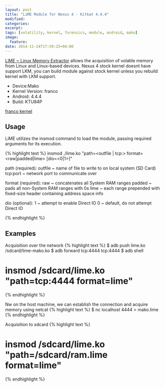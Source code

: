 ```yaml
---
layout: post
title: "LiME Module for Nexus 4 - Kitkat 4.4.4"
modified:
categories: 
excerpt:
tags: [volatility, kernel, forensics, module, android, mako]
image:
  feature:
date: 2014-11-24T17:59:25+04:00
---
```


[LiME ~ Linux Memory Extractor](https://github.com/504ensicsLabs/LiME) allows the acquisition of volatile memory from Linux and Linux-based devices.
Nexus 4 stock kernel doesnt have support LKM, you can build module against stock kernel unless you rebuild kernel with LKM support.

* Device:Mako
* Kernel Version: franco
* Android: 4.4.4 
* Build: KTU84P 

<a markdown="0" href="http://192.241.177.15/Nexus4/4.4/boot-r213.img">franco kernel</a>

## Usage
LiME utilizes the insmod command to load the module, passing required arguments for its execution.

{% highlight text %}
insmod ./lime.ko "path=<outfile | tcp:<port>> format=<raw|padded|lime> [dio=<0|1>]"

path (required):   outfile ~ name of file to write to on local system (SD Card)
        tcp:port ~ network port to communicate over

format (required): raw ~ concatenates all System RAM ranges
        padded ~ pads all non-System RAM ranges with 0s
        lime ~ each range prepended with fixed-size header containing address space info

dio (optional):    1 ~ attempt to enable Direct IO
        0 ~ default, do not attempt Direct IO

{% endhighlight %}

## Examples

Acquisition over the network
{% highlight text %}
$ adb push lime.ko /sdcard/lime-mako.ko
$ adb forward tcp:4444 tcp:4444
$ adb shell
# insmod /sdcard/lime.ko "path=tcp:4444 format=lime"
{% endhighlight %}

Nw on the host machine, we can establish the connection and acquire memory using netcat
{% highlight text %}
$ nc localhost 4444 > mako.lime
{% endhighlight %}

Acquisition to sdcard
{% highlight text %}
# insmod /sdcard/lime.ko "path=/sdcard/ram.lime format=lime"
{% endhighlight %}
